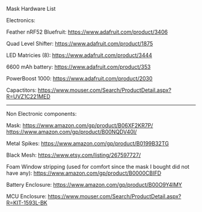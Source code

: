 Mask Hardware List

Electronics:

Feather nRF52 Bluefruit: https://www.adafruit.com/product/3406

Quad Level Shifter: https://www.adafruit.com/product/1875

LED Matricies (8): https://www.adafruit.com/product/3444

6600 mAh battery: https://www.adafruit.com/product/353

PowerBoost 1000: https://www.adafruit.com/product/2030

Capactitors: https://www.mouser.com/Search/ProductDetail.aspx?R=UVZ1C221MED

------------------------------------------

Non Electronic components:

Mask: https://www.amazon.com/gp/product/B06XF2KR7P/ https://www.amazon.com/gp/product/B00NQDV40I/

Metal Spikes: https://www.amazon.com/gp/product/B0199B32TG

Black Mesh: https://www.etsy.com/listing/267597727/

Foam Window stripping (used for comfort since the mask I bought did not have any): https://www.amazon.com/gp/product/B0000CBIFD

Battery Enclosure: https://www.amazon.com/gp/product/B00O9Y4IMY

MCU Enclosure: https://www.mouser.com/Search/ProductDetail.aspx?R=KIT-1593L-BK 
